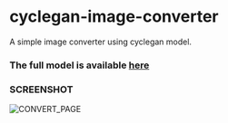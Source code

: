 # cyclegan-image-converter

A simple image converter using cyclegan model.

### The full model is available [here](https://jovian.ai/namayevivek87/practice-tf)

### SCREENSHOT

![CONVERT_PAGE]('./assets/ss.jpeg')

